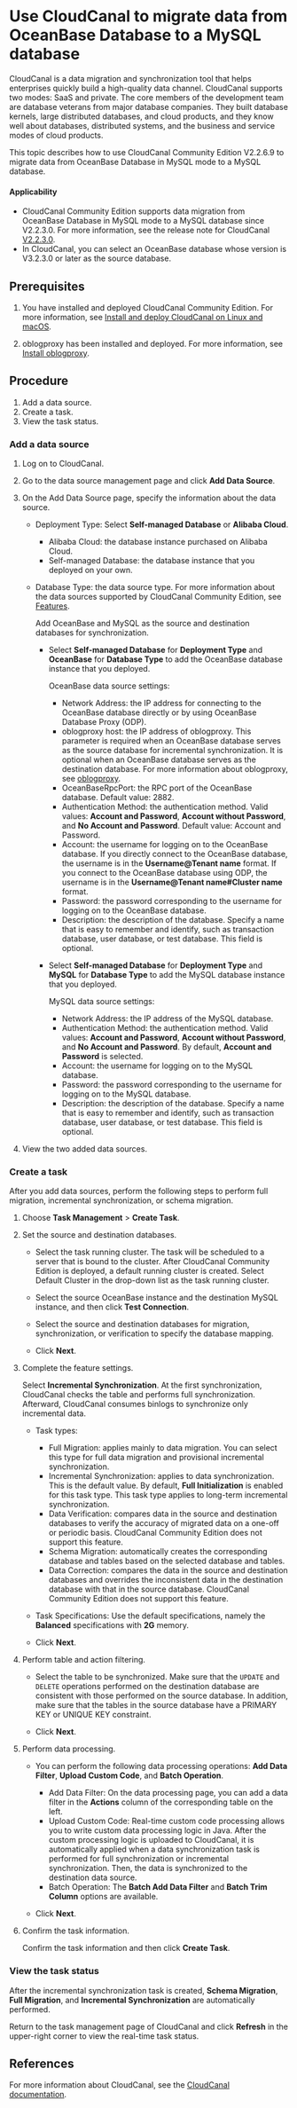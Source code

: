 # Use CloudCanal to migrate data from OceanBase Database to a MySQL database

CloudCanal is a data migration and synchronization tool that helps enterprises quickly build a high-quality data channel. CloudCanal supports two modes: SaaS and private. The core members of the development team are database veterans from major database companies. They built database kernels, large distributed databases, and cloud products, and they know well about databases, distributed systems, and the business and service modes of cloud products.

This topic describes how to use CloudCanal Community Edition V2.2.6.9 to migrate data from OceanBase Database in MySQL mode to a MySQL database.

<main id="notice" >
    <h4>Applicability</h4>
    <ul>
    <li>CloudCanal Community Edition supports data migration from OceanBase Database in MySQL mode to a MySQL database since V2.2.3.0. For more information, see the release note for CloudCanal <a href="https://www.clougence.com/cc-doc/releaseNote/rn-cloudcanal-2-2-3-0">V2.2.3.0</a>. </li>
    <li>In CloudCanal, you can select an OceanBase database whose version is V3.2.3.0 or later as the source database. </li>
    </ul>
  </main>

## Prerequisites

1. You have installed and deployed CloudCanal Community Edition. For more information, see [Install and deploy CloudCanal on Linux and macOS](https://www.clougence.com/cc-doc/install/install_linux).

2. oblogproxy has been installed and deployed. For more information, see [Install oblogproxy](http://11.124.9.83:19898/obdoc/oms-enterprise/V3.4.0/zh-CN/index.html#/5.1.install-oblogproxy.html).

## Procedure

1. Add a data source.
2. Create a task.
3. View the task status.

### Add a data source

1. Log on to CloudCanal.

   <!-- ![Logon page of CloudCanal](https://obbusiness-private.oss-cn-shanghai.aliyuncs.com/doc/img/observer-enterprise/V4.0.0/data-migration/CloudCanal/%E7%99%BB%E5%BD%95CloudCanal.png) -->

2. Go to the data source management page and click **Add Data Source**.

   <!-- ![Add a data source](https://obbusiness-private.oss-cn-shanghai.aliyuncs.com/doc/img/observer-enterprise/V4.0.0/data-migration/CloudCanal/cloudcanal2.2.6.9/1%E6%96%B0%E5%A2%9E%E6%95%B0%E6%8D%AE%E6%BA%90.png) -->

3. On the Add Data Source page, specify the information about the data source.

   * Deployment Type: Select **Self-managed Database** or **Alibaba Cloud**.

      * Alibaba Cloud: the database instance purchased on Alibaba Cloud.
      * Self-managed Database: the database instance that you deployed on your own.

   * Database Type: the data source type. For more information about the data sources supported by CloudCanal Community Edition, see [Features](https://www.clougence.com/cc-doc/intro/product_func).

      Add OceanBase and MySQL as the source and destination databases for synchronization.

      * Select **Self-managed Database** for **Deployment Type** and **OceanBase** for **Database Type** to add the OceanBase database instance that you deployed.

         OceanBase data source settings:

         * Network Address: the IP address for connecting to the OceanBase database directly or by using OceanBase Database Proxy (ODP).
         * oblogproxy host: the IP address of oblogproxy. This parameter is required when an OceanBase database serves as the source database for incremental synchronization. It is optional when an OceanBase database serves as the destination database. For more information about oblogproxy, see [oblogproxy](http://11.124.9.83:19898/obdoc/oms-enterprise/V3.4.0/zh-CN/index.html#/5.1.install-oblogproxy.html).
         * OceanBaseRpcPort: the RPC port of the OceanBase database. Default value: 2882.
         * Authentication Method: the authentication method. Valid values: **Account and Password**, **Account without Password**, and **No Account and Password**. Default value: Account and Password.
         * Account: the username for logging on to the OceanBase database. If you directly connect to the OceanBase database, the username is in the **Username@Tenant name** format. If you connect to the OceanBase database using ODP, the username is in the **Username@Tenant name#Cluster name** format.
         * Password: the password corresponding to the username for logging on to the OceanBase database.
         * Description: the description of the database. Specify a name that is easy to remember and identify, such as transaction database, user database, or test database. This field is optional.

         <!-- ![OceanBase](https://obbusiness-private.oss-cn-shanghai.aliyuncs.com/doc/img/observer-enterprise/V4.0.0/data-migration/CloudCanal/cloudcanal2.2.6.9/3ob%E6%95%B0%E6%8D%AE%E6%BA%90.png) -->

      * Select **Self-managed Database** for **Deployment Type** and **MySQL** for **Database Type** to add the MySQL database instance that you deployed.

         MySQL data source settings:

         * Network Address: the IP address of the MySQL database.
         * Authentication Method: the authentication method. Valid values: **Account and Password**, **Account without Password**, and **No Account and Password**. By default, **Account and Password** is selected.
         * Account: the username for logging on to the MySQL database.
         * Password: the password corresponding to the username for logging on to the MySQL database.
         * Description: the description of the database. Specify a name that is easy to remember and identify, such as transaction database, user database, or test database. This field is optional.

         <!-- ![MySQL](https://obbusiness-private.oss-cn-shanghai.aliyuncs.com/doc/img/observer-enterprise/V4.0.0/data-migration/CloudCanal/cloudcanal2.2.6.9/2mysql%E6%95%B0%E6%8D%AE%E6%BA%90.png) -->

4. View the two added data sources.

   <!-- ![View data sources](https://obbusiness-private.oss-cn-shanghai.aliyuncs.com/doc/img/observer-enterprise/V4.0.0/data-migration/CloudCanal/cloudcanal2.2.6.9/4ob312%E6%9F%A5%E7%9C%8B%E6%95%B0%E6%8D%AE%E6%BA%90.png) -->

### Create a task

After you add data sources, perform the following steps to perform full migration, incremental synchronization, or schema migration.

1. Choose **Task Management** > **Create Task**.

   <!-- ![Create a task](https://obbusiness-private.oss-cn-shanghai.aliyuncs.com/doc/img/observer-enterprise/V4.0.0/data-migration/CloudCanal/cloudcanal2.2.6.9/5%E5%88%9B%E5%BB%BA%E4%BB%BB%E5%8A%A1.png) -->

2. Set the source and destination databases.

   * Select the task running cluster. The task will be scheduled to a server that is bound to the cluster. After CloudCanal Community Edition is deployed, a default running cluster is created. Select Default Cluster in the drop-down list as the task running cluster.

   * Select the source OceanBase instance and the destination MySQL instance, and then click **Test Connection**.

   * Select the source and destination databases for migration, synchronization, or verification to specify the database mapping.

   * Click **Next**.

   <!-- ![Set the source and destination databases](https://obbusiness-private.oss-cn-shanghai.aliyuncs.com/doc/img/observer-enterprise/V4.0.0/data-migration/CloudCanal/cloudcanal2.2.6.9/6%E6%BA%90%E7%9B%AE%E6%A0%87%E5%BA%93%E8%AE%BE%E7%BD%AE.png) -->

3. Complete the feature settings.

   Select **Incremental Synchronization**. At the first synchronization, CloudCanal checks the table and performs full synchronization. Afterward, CloudCanal consumes binlogs to synchronize only incremental data.

   * Task types:

      * Full Migration: applies mainly to data migration. You can select this type for full data migration and provisional incremental synchronization.
      * Incremental Synchronization: applies to data synchronization. This is the default value. By default, **Full Initialization** is enabled for this task type. This task type applies to long-term incremental synchronization.
      * Data Verification: compares data in the source and destination databases to verify the accuracy of migrated data on a one-off or periodic basis. CloudCanal Community Edition does not support this feature.
      * Schema Migration: automatically creates the corresponding database and tables based on the selected database and tables.
      * Data Correction: compares the data in the source and destination databases and overrides the inconsistent data in the destination database with that in the source database. CloudCanal Community Edition does not support this feature.

   * Task Specifications: Use the default specifications, namely the **Balanced** specifications with **2G** memory.

   * Click **Next**.

   <!-- ![Complete the feature settings](https://obbusiness-private.oss-cn-shanghai.aliyuncs.com/doc/img/observer-enterprise/V4.0.0/data-migration/CloudCanal/cloudcanal2.2.6.9/7%E5%8A%9F%E8%83%BD%E9%85%8D%E7%BD%AE.png) -->

4. Perform table and action filtering.

   * Select the table to be synchronized. Make sure that the `UPDATE` and `DELETE` operations performed on the destination database are consistent with those performed on the source database. In addition, make sure that the tables in the source database have a PRIMARY KEY or UNIQUE KEY constraint.

   * Click **Next**.

   <!-- ![Perform table and action filtering](https://obbusiness-private.oss-cn-shanghai.aliyuncs.com/doc/img/observer-enterprise/V4.0.0/data-migration/CloudCanal/cloudcanal2.2.6.9/8%E8%A1%A8%26action%E8%BF%87%E6%BB%A4.png) -->

5. Perform data processing.

   * You can perform the following data processing operations: **Add Data Filter**, **Upload Custom Code**, and **Batch Operation**.

      * Add Data Filter: On the data processing page, you can add a data filter in the **Actions** column of the corresponding table on the left.
      * Upload Custom Code: Real-time custom code processing allows you to write custom data processing logic in Java. After the custom processing logic is uploaded to CloudCanal, it is automatically applied when a data synchronization task is performed for full synchronization or incremental synchronization. Then, the data is synchronized to the destination data source.
      * Batch Operation: The **Batch Add Data Filter** and **Batch Trim Column** options are available.

   * Click **Next**.

   <!-- ![Perform data processing](https://obbusiness-private.oss-cn-shanghai.aliyuncs.com/doc/img/observer-enterprise/V4.0.0/data-migration/CloudCanal/cloudcanal2.2.6.9/9%E6%95%B0%E6%8D%AE%E5%A4%84%E7%90%86.png) -->

6. Confirm the task information.

   Confirm the task information and then click **Create Task**.

   <!-- ![Confirm task information](https://obbusiness-private.oss-cn-shanghai.aliyuncs.com/doc/img/observer-enterprise/V4.0.0/data-migration/CloudCanal/cloudcanal2.2.6.9/10%E5%88%9B%E5%BB%BA%E7%A1%AE%E8%AE%A4.png) -->

### View the task status

After the incremental synchronization task is created, **Schema Migration**, **Full Migration**, and **Incremental Synchronization** are automatically performed.

Return to the task management page of CloudCanal and click **Refresh** in the upper-right corner to view the real-time task status.

<!-- ![View the task status](https://obbusiness-private.oss-cn-shanghai.aliyuncs.com/doc/img/observer-enterprise/V4.0.0/data-migration/CloudCanal/cloudcanal2.2.6.9/11%E6%9F%A5%E7%9C%8B%E4%BB%BB%E5%8A%A12.png) -->

## References

For more information about CloudCanal, see the [CloudCanal documentation](https://www.clougence.com/cc-doc/intro/product_intro/).
